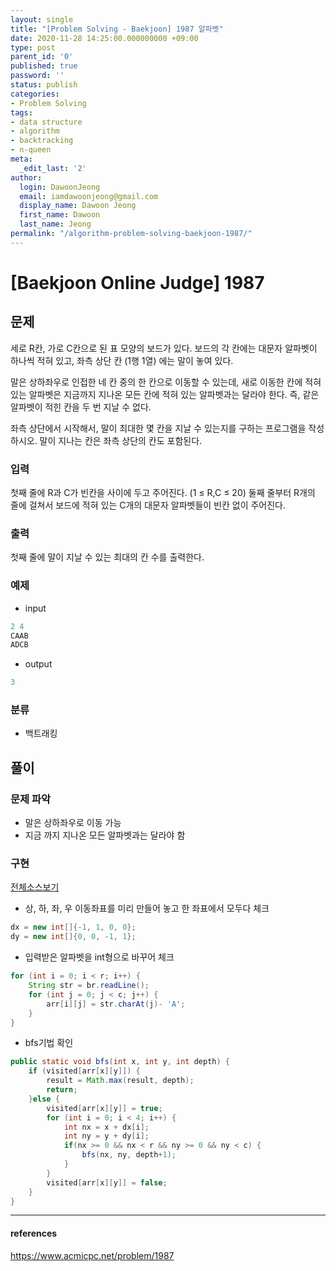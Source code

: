 ```yaml
---
layout: single
title: "[Problem Solving - Baekjoon] 1987 알파벳"
date: 2020-11-28 14:25:00.000000000 +09:00
type: post
parent_id: '0'
published: true
password: ''
status: publish
categories:
- Problem Solving
tags:
- data structure
- algorithm
- backtracking
- n-queen
meta:
  _edit_last: '2'
author:
  login: DawoonJeong
  email: iamdawoonjeong@gmail.com
  display_name: Dawoon Jeong
  first_name: Dawoon
  last_name: Jeong
permalink: "/algorithm-problem-solving-baekjoon-1987/"
---
```

# [Baekjoon Online Judge] 1987

## 문제
세로 R칸, 가로 C칸으로 된 표 모양의 보드가 있다. 보드의 각 칸에는 대문자 알파벳이 하나씩 적혀 있고, 좌측 상단 칸 (1행 1열) 에는 말이 놓여 있다.

말은 상하좌우로 인접한 네 칸 중의 한 칸으로 이동할 수 있는데, 새로 이동한 칸에 적혀 있는 알파벳은 지금까지 지나온 모든 칸에 적혀 있는 알파벳과는 달라야 한다. 즉, 같은 알파벳이 적힌 칸을 두 번 지날 수 없다.

좌측 상단에서 시작해서, 말이 최대한 몇 칸을 지날 수 있는지를 구하는 프로그램을 작성하시오. 말이 지나는 칸은 좌측 상단의 칸도 포함된다.

### 입력
첫째 줄에 R과 C가 빈칸을 사이에 두고 주어진다. (1 ≤ R,C ≤ 20) 둘째 줄부터 R개의 줄에 걸쳐서 보드에 적혀 있는 C개의 대문자 알파벳들이 빈칸 없이 주어진다.

### 출력
첫째 줄에 말이 지날 수 있는 최대의 칸 수를 출력한다.

### 예제

- input

```java
2 4
CAAB
ADCB
```

- output

```java
3
```

### 분류
- 백트래킹

## 풀이

### 문제 파악
- 말은 상하좌우로 이동 가능
- 지금 까지 지나온 모든 알파벳과는 달라야 함  


### 구현

[전체소스보기]()

- 상, 하, 좌, 우 이동좌표를 미리 만들어 놓고 한 좌표에서 모두다 체크

```java
dx = new int[]{-1, 1, 0, 0};
dy = new int[]{0, 0, -1, 1};
```

- 입력받은 알파벳을 int형으로 바꾸어 체크

```java
for (int i = 0; i < r; i++) {
    String str = br.readLine();
    for (int j = 0; j < c; j++) {
        arr[i][j] = str.charAt(j)- 'A';
    }
}
```

- bfs기법 확인

```java
public static void bfs(int x, int y, int depth) {
    if (visited[arr[x][y]]) {
        result = Math.max(result, depth);
        return;
    }else {
        visited[arr[x][y]] = true;
        for (int i = 0; i < 4; i++) {
            int nx = x + dx[i];
            int ny = y + dy[i];
            if(nx >= 0 && nx < r && ny >= 0 && ny < c) {
                bfs(nx, ny, depth+1);
            }
        }
        visited[arr[x][y]] = false;
    }
}
```

---

#### references
<https://www.acmicpc.net/problem/1987>

